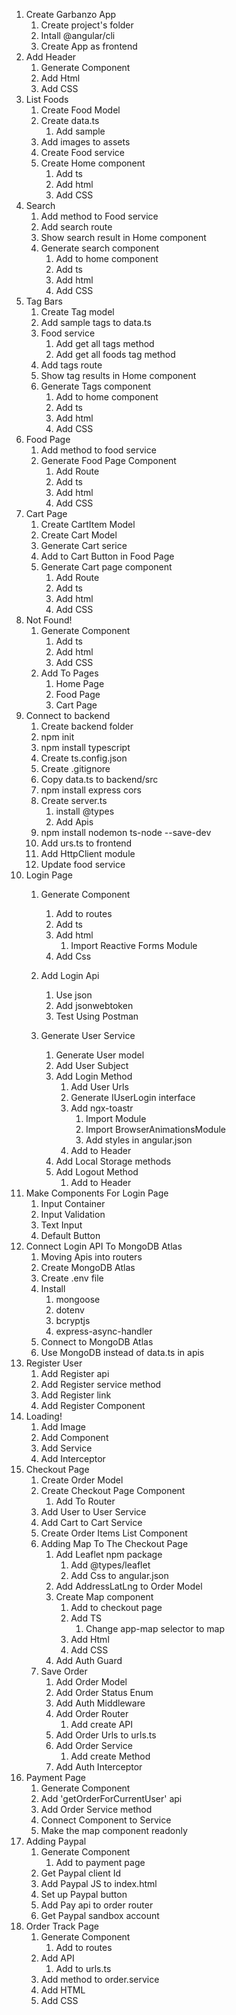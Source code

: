 1. Create Garbanzo App
    1. Create project's folder 
    2. Intall @angular/cli
    3. Create App as frontend 
2. Add Header
    1. Generate Component 
    2. Add Html 
    3. Add CSS
3. List Foods
    1. Create Food Model
    2. Create data.ts
        1. Add sample
    3. Add images to assets 
    4. Create Food service 
    5. Create Home component 
        1. Add ts
        2. Add html 
        3. Add CSS
4.  Search
    1. Add method to Food service
    2. Add search route 
    3. Show search result in Home component 
    4. Generate search component 
        1. Add to home component 
        2. Add ts
        3. Add html 
        4. Add CSS
5. Tag Bars
    1. Create Tag model
    2. Add sample tags to data.ts
    3. Food service 
        1. Add get all tags method 
        2. Add get all foods tag method
    4. Add tags route 
    5. Show tag results in Home component 
    6. Generate Tags component 
        1. Add to home component 
        2. Add ts
        3. Add html
        4. Add CSS
6. Food Page
    1. Add method to food service 
    2. Generate Food Page Component 
        1. Add Route
        2. Add ts
        3. Add html 
        4. Add CSS
7.  Cart Page 
    1. Create CartItem Model
    2. Create Cart Model 
    3. Generate Cart serice 
    4. Add to Cart Button in Food Page
    5. Generate Cart page component
        1. Add Route
        2. Add ts 
        3. Add html
        4. Add CSS
8. Not Found!
    1. Generate Component 
        1. Add ts
        2. Add html
        3. Add CSS
    2. Add To Pages
        1. Home Page 
        2. Food Page 
        3. Cart Page 
9. Connect to backend 
    1. Create backend folder
    2. npm init
    3. npm install typescript
    4. Create ts.config.json
    5. Create .gitignore
    6. Copy data.ts to backend/src
    7. npm install express cors
    8. Create server.ts
        1. install @types
        2. Add Apis
    9. npm install nodemon ts-node --save-dev
    10. Add urs.ts to frontend
    11. Add HttpClient module 
    12. Update food service 
10. Login Page
    1. Generate Component
        1. Add to routes
        2. Add ts
        3. Add html
            1. Import Reactive Forms Module
        4. Add Css
    2. Add Login Api
        1. Use json
        2. Add jsonwebtoken
        3. Test Using Postman

    3. Generate User Service
        1. Generate User model
        2. Add User Subject
        3. Add Login Method
            1. Add User Urls
            2. Generate IUserLogin interface
            3. Add ngx-toastr
                1. Import Module
                2. Import BrowserAnimationsModule
                3. Add styles in angular.json
            4. Add to Header
        4. Add Local Storage methods
        5. Add Logout Method
            1. Add to Header
11. Make Components For Login Page
    1.  Input Container 
    2.  Input Validation
    3.  Text Input
    4.  Default Button 
12. Connect Login API To MongoDB Atlas
    1.  Moving Apis into routers
    2.  Create MongoDB Atlas
    3.  Create .env file
    4.  Install
        1.  mongoose
        2.  dotenv
        3.  bcryptjs
        4.  express-async-handler
    5.  Connect to MongoDB Atlas
    6.  Use MongoDB instead of data.ts in apis
13. Register User
    1.  Add Register api
    2.  Add Register service method
    3.  Add Register link
    4.  Add Register Component
14. Loading!
    1.  Add Image
    2.  Add Component 
    3.  Add Service
    4.  Add Interceptor
15. Checkout Page
    1.  Create Order Model
    2.  Create Checkout Page Component
        1.  Add To Router
    3.  Add User to User Service
    4.  Add Cart to Cart Service
    5.  Create Order Items List Component
    6. Adding Map To The Checkout Page
        1.  Add Leaflet npm package
            1.  Add @types/leaflet
            2.  Add Css to angular.json
        2.  Add AddressLatLng to Order Model
        3.  Create Map component
            1.  Add to checkout page
            2.  Add TS
                1.  Change app-map selector to map
            3.  Add Html
            4.  Add CSS
        4.  Add Auth Guard
    7.  Save Order
        1.  Add Order Model
        2.  Add Order Status Enum
        3.  Add Auth Middleware
        4.  Add Order Router
            1.  Add create API
        5.  Add Order Urls to urls.ts
        6.  Add Order Service
            1.  Add create Method
        7.  Add Auth Interceptor
16. Payment Page
    1.  Generate Component
    2.  Add 'getOrderForCurrentUser' api
    3.  Add Order Service method
    4.  Connect Component to Service
    5.  Make the map component readonly
17. Adding Paypal
    1.  Generate Component
        1.  Add to payment page
    2.  Get Paypal client Id
    3.  Add Paypal JS to index.html
    4.  Set up Paypal button
    5.  Add Pay api to order router
    6.  Get Paypal sandbox account
18. Order Track Page
    1.  Generate Component
        1.  Add to routes
    2.  Add API
        1.  Add to urls.ts
    3.  Add method to order.service
    4.  Add HTML
    5.  Add CSS









